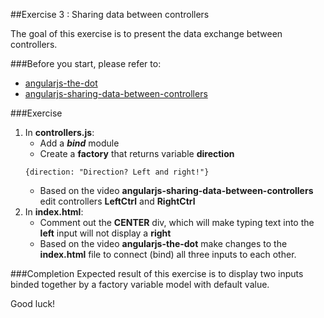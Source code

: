 ##Exercise 3 : Sharing data between controllers

The goal of this exercise is to present the data exchange between controllers.

###Before you start, please refer to:
* [angularjs-the-dot](https://egghead.io/lessons/angularjs-the-dot)
* [angularjs-sharing-data-between-controllers](https://egghead.io/lessons/angularjs-sharing-data-between-controllers)


###Exercise
1. In **controllers.js**:
    * Add a ***bind*** module
    * Create a **factory** that returns variable **direction**
    ```
    {direction: "Direction? Left and right!"}
    ```
    * Based on the video **angularjs-sharing-data-between-controllers** edit controllers **LeftCtrl** and **RightCtrl**
2. In **index.html**: 
    * Comment out the **CENTER** div, which will make typing text into the **left** input will not display a **right**
    * Based on the video **angularjs-the-dot** make changes to the **index.html** file to connect (bind) all three inputs to each other.


###Completion
Expected result of this exercise is to display two inputs binded together by a factory variable model with default value.

Good luck!
